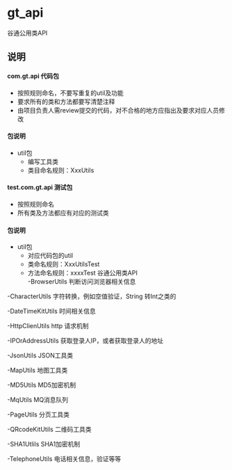 # gt_api

谷通公用类API

## 说明
#### com.gt.api 代码包
- 按照规则命名，不要写重复的util及功能
- 要求所有的类和方法都要写清楚注释
- 由项目负责人需review提交的代码，对不合格的地方应指出及要求对应人员修改
#### 包说明
- util包
    - 编写工具类
    - 类目命名规则：XxxUtils
        
#### test.com.gt.api 测试包
- 按照规则命名
- 所有类及方法都应有对应的测试类
#### 包说明
- util包
    - 对应代码包的util
    - 类命名规则：XxxUtilsTest
    - 方法命名规则：xxxxTest
谷通公用类API  
  -BrowserUtils   判断访问浏览器相关信息

-CharacterUtils 字符转换，例如空值验证，String 转Int之类的

-DateTimeKitUtils  时间相关信息

-HttpClienUtils    http 请求机制

-IPOrAddressUtils   获取登录人IP，或者获取登录人的地址

-JsonUtils           JSON工具类

-MapUtils            地图工具类

-MD5Utils             MD5加密机制

-MqUtils             MQ消息队列

-PageUtils           分页工具类

-QRcodeKitUtils     二维码工具类 

-SHA1Utlils           SHA1加密机制

-TelephoneUtils       电话相关信息，验证等等

